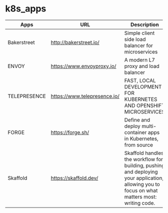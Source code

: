 # k8s_apps

| Apps           | URL                                        | Description                                                        |
| -------------- | ------------------------------------------ | -------------------------------------------------------------------|
| Bakerstreet    | http://bakerstreet.io/                     | Simple client side load balancer for microservices                 |
| ENVOY          | https://www.envoyproxy.io/                 | A modern L7 proxy and load balancer                                |
| TELEPRESENCE   | https://www.telepresence.io/               | FAST, LOCAL DEVELOPMENT FOR KUBERNETES AND OPENSHIFT MICROSERVICES |
| FORGE          | https://forge.sh/                          | Define and deploy multi-container apps in Kubernetes, from source  |
| Skaffold       | https://skaffold.dev/                      | Skaffold handles the workflow for building, pushing and deploying your application, allowing you to focus on what matters most: writing code.|
